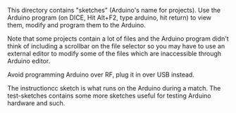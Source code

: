 This directory contains "sketches" (Arduino's name for projects). Use the Arduino program (on DICE, Hit Alt+F2, type arduino, hit return) to view them, modify and program them to the Arduino. 

Note that some projects contain a lot of files and the Arduino program didn't think of including a scrollbar on the file selector so you may have to use an external editor to modify some of the files which are inaccessible through Arduino editor.

Avoid programming Arduino over RF, plug it in over USB instead.

The instructioncc sketch is what runs on the Arduino during a match. 
The test-sketches contains some more sketches useful for testing Arduino hardware and such.